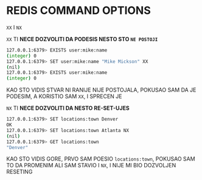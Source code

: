 # REDIS COMMAND OPTIONS

`XX` I `NX`

`XX` TI **NECE DOZVOLITI DA PODESIS NESTO STO `NE POSTOJI`**

```zsh
127.0.0.1:6379> EXISTS user:mike:name
(integer) 0
127.0.0.1:6379> SET user:mike:name "Mike Mickson" XX
(nil)
127.0.0.1:6379> EXISTS user:mike:name
(integer) 0
```

KAO STO VIDIS STVAR NI RANIJE NIJE POSTOJALA, POKUSAO SAM DA JE PODESIM, A KORISTIO SAM `XX`, I SPRECEN JE

`NX` TI **NECE DOZVOLITI DA NESTO RE-SET-UJES**

```zsh
127.0.0.1:6379> SET locations:town Denver
OK
127.0.0.1:6379> SET locations:town Atlanta NX
(nil)
127.0.0.1:6379> GET locations:town
"Denver"
```

KAO STO VIDIS GORE, PRVO SAM POESIO `locations:town`, POKUSAO SAM TO DA PROMENIM ALI SAM STAVIO I `NX`, I NIJE MI BIO DOZVOLJEN RESETING